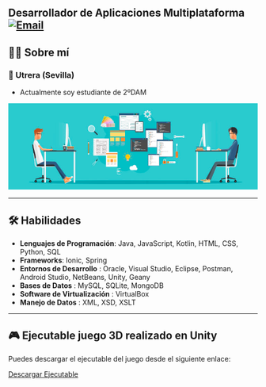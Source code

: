 ## Desarrollador de Aplicaciones Multiplataforma [![Email](https://img.shields.io/badge/Email-email?style=flat&logo=gmail)](mailto:andresterueltorres@gmail.com)

## 🧑‍💻 **Sobre mí**
### 📍 Utrera (Sevilla)

- Actualmente soy estudiante de 2ºDAM


<p align="center">
  <img src="https://github.com/Andresteruel/Andresteruel/blob/main/bannerprogramacion.jpg" alt="Developer Workspace">
</p>

---

## 🛠 **Habilidades**
- **Lenguajes de Programación**: Java, JavaScript, Kotlin, HTML, CSS, Python, SQL
- **Frameworks**: Ionic, Spring
- **Entornos de Desarrollo** : Oracle, Visual Studio, Eclipse, Postman, Android Studio, NetBeans, Unity, Geany
- **Bases de Datos** : MySQL, SQLite, MongoDB
- **Software de Virtualización** : VirtualBox
- **Manejo de Datos** : XML, XSD, XSLT

---

## 🎮 Ejecutable juego 3D realizado en Unity

Puedes descargar el ejecutable del juego desde el siguiente enlace:

[Descargar Ejecutable](https://drive.google.com/file/d/1RM063yAM2g7qet7Bbxn4w0H6HUlFzedX/view?usp=drive_link)
